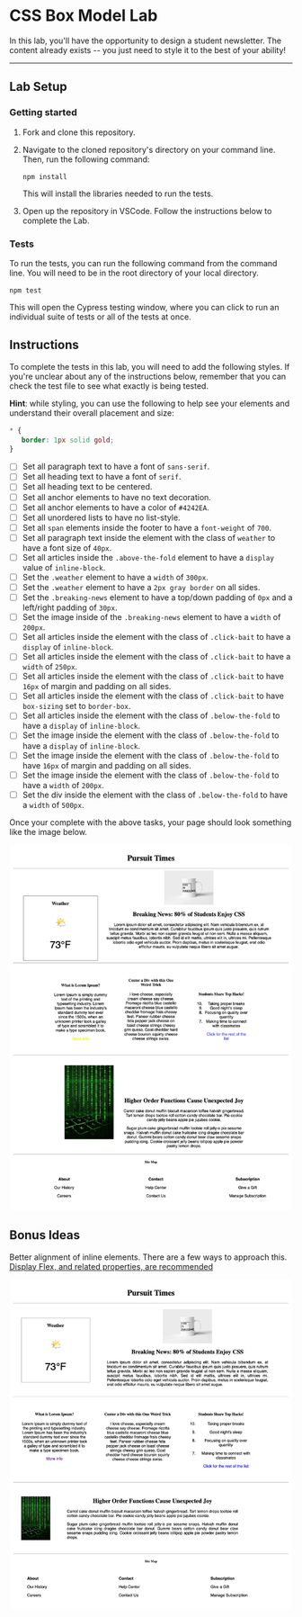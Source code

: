 # CSS Box Model Lab

In this lab, you'll have the opportunity to design a student newsletter. The content already exists -- you just need to style it to the best of your ability!

---

## Lab Setup

### Getting started

1. Fork and clone this repository.

1. Navigate to the cloned repository's directory on your command line. Then, run the following command:

   ```
   npm install
   ```

   This will install the libraries needed to run the tests.

1. Open up the repository in VSCode. Follow the instructions below to complete the Lab.

### Tests

To run the tests, you can run the following command from the command line. You will need to be in the root directory of your local directory.

```
npm test
```

This will open the Cypress testing window, where you can click to run an individual suite of tests or all of the tests at once.

## Instructions

To complete the tests in this lab, you will need to add the following styles. If you're unclear about any of the instructions below, remember that you can check the test file to see what exactly is being tested.

**Hint**: while styling, you can use the following to help see your elements and understand their overall placement and size:

```CSS
* {
   border: 1px solid gold;
}
```

- [ ] Set all paragraph text to have a font of `sans-serif`.
- [ ] Set all heading text to have a font of `serif`.
- [ ] Set all heading text to be centered.
- [ ] Set all anchor elements to have no text decoration.
- [ ] Set all anchor elements to have a color of `#4242EA`.
- [ ] Set all unordered lists to have no list-style.
- [ ] Set all `span` elements inside the footer to have a `font-weight` of `700`.
- [ ] Set all paragraph text inside the element with the class of `weather` to have a font size of `40px`.
- [ ] Set all articles inside the `.above-the-fold` element to have a `display` value of `inline-block`.
- [ ] Set the `.weather` element to have a `width` of `300px`.
- [ ] Set the `.weather` element to have a `2px gray border` on all sides.
- [ ] Set the `.breaking-news` element to have a top/down padding of `0px` and a left/right padding of `30px`.
- [ ] Set the image inside of the `.breaking-news` element to have a `width` of `200px`.
- [ ] Set all articles inside the element with the class of `.click-bait` to have a `display` of `inline-block`.
- [ ] Set all articles inside the element with the class of `.click-bait` to have a `width` of `250px`.
- [ ] Set all articles inside the element with the class of `.click-bait` to have `16px` of margin and padding on all sides.
- [ ] Set all articles inside the element with the class of `.click-bait` to have `box-sizing` set to `border-box`.
- [ ] Set all articles inside the element with the class of `.below-the-fold` to have a `display` of `inline-block`.
- [ ] Set the image inside the element with the class of `.below-the-fold` to have a `display` of `inline-block`.
- [ ] Set the image inside the element with the class of `.below-the-fold` to have `16px` of margin and padding on all sides.
- [ ] Set the image inside the element with the class of `.below-the-fold` to have a `width` of `200px`.
- [ ] Set the div inside the element with the class of `.below-the-fold` to have a `width` of `500px`.

Once your complete with the above tasks, your page should look something like the image below.

![Completed lab image.](./assets/basic-example-completed.png)

## Bonus Ideas

Better alignment of inline elements. There are a few ways to approach this. [Display Flex, and related properties, are recommended](https://css-tricks.com/snippets/css/a-guide-to-flexbox/)

![](./assets/bonus-example-completed.png)
